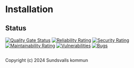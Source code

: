 # Installation

## Status
[![Quality Gate Status](https://sonarcloud.io/api/project_badges/measure?project=Sundsvallskommun_api-service-installation&metric=alert_status)](https://sonarcloud.io/summary/overall?id=Sundsvallskommun_api-service-installation)
[![Reliability Rating](https://sonarcloud.io/api/project_badges/measure?project=Sundsvallskommun_api-service-installation&metric=reliability_rating)](https://sonarcloud.io/summary/overall?id=Sundsvallskommun_api-service-installation)
[![Security Rating](https://sonarcloud.io/api/project_badges/measure?project=Sundsvallskommun_api-service-installation&metric=security_rating)](https://sonarcloud.io/summary/overall?id=Sundsvallskommun_api-service-installation)
[![Maintainability Rating](https://sonarcloud.io/api/project_badges/measure?project=Sundsvallskommun_api-service-installation&metric=sqale_rating)](https://sonarcloud.io/summary/overall?id=Sundsvallskommun_api-service-installation)
[![Vulnerabilities](https://sonarcloud.io/api/project_badges/measure?project=Sundsvallskommun_api-service-installation&metric=vulnerabilities)](https://sonarcloud.io/summary/overall?id=Sundsvallskommun_api-service-installation)
[![Bugs](https://sonarcloud.io/api/project_badges/measure?project=Sundsvallskommun_api-service-installation&metric=bugs)](https://sonarcloud.io/summary/overall?id=Sundsvallskommun_YOUR-PROJECT-ID)

## 
Copyright (c) 2024 Sundsvalls kommun
